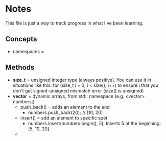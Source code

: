 # Notes
This file is just a way to track progress in what I've been learning. 

## Concepts
- namespaces = 
## Methods
- **size_t** = unsigned integer type (always positive). You can use it in situations like this:
for (size_t i = 0; i < size(); i++) to ensure i that you don't get signed-unsigned mismatch error (size() is unsigned)
- **vector** = dynamic arrays, from std:: namespace (e.g. \<vector\> numbers;)
    - push_back() = adds an element to the end
        - numbers.push_back(20);  // [10, 20]
    - insert() = add an alement to specific spot
        - numbers.insert(numbers.begin(), 5); Inserts 5 at the beginning: [5, 10, 20]
    - 